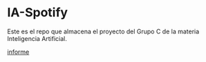 # IA-Spotify

Este es el repo que almacena el proyecto del Grupo C de la materia Inteligencia Artificial.

[informe](https://docs.google.com/document/d/1Djd_EaXGuN4Q8rJhEQXGyOa-OBWssMSACtUct8WiWXI/edit)
